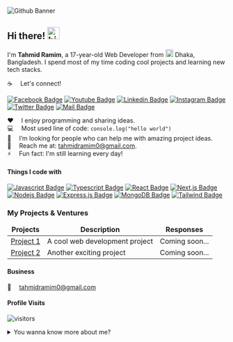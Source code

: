 ![Github Banner](https://lh3.googleusercontent.com/fife/ALs6j_HGb01ys89Jrf_1EpcBzPlfISRQJsusRgSMaU_n11bHnw8R4KfSKY_0qnauGp3m5_T1GYm9ew7-m87BWXYWbRJZpP1Smx8rZeVWFPeV3nK28NYDEtObLLnQNs0XN0let0t8hfwqVcheN9ik1dzKtlXuJsrj8YwEmIweQH3lpXoN7pbz7Bxplrr4wpc8xk1om7HBOSUcU9YFFkN1jzv-b2nEin2KHrLPkZ3GaG7RCWJgg9pGE7-wtJKUpeLz3cdTCK6RvlH9i0tGz_KnKfsEONw4yUqKaEvtN72rC-LnyXb8OjnMDK7raJSPein3KWconexyRNYWLpDiL9ep_beDvidB2n7IrDu0fRadKMO3ZkzbGb5BmnE7hSStIxmYXcCY2CcGo-mUFbey4WcqBE66YS8TZoTnmz8xhB8ZVbY6S6MjfzWgwBagLL473-aHZkkVUp-8P5uSCQksCjL4UrXrdlGdxily_LfadTlVczOFhfPlphRG7slICoGeNKpwxYgOeqie7y3lwIKcrdri9ZX1FzS4R999gi-I17GWYlbv0Cl-lf8RO4cppaYLOdSuKTlqR2yU430oMH0eefHcqprDSeoOzRq7pZdBVMJNS32MpFkqlCRH6n8-cePdoqIYvkR5kSHfwMpbwlMR6bXcCvcLiyGxMaYXniYZke4z6hjegjtSpKipnZVIRnkQ7A5Zl-EI2QrCHsxlkPUvifSa7dOfNTGJ44cnYZM0FC6lXSuEKTUrH3qvB3qPVN-yo-s2h8vH2U9UutNSeI9RWp03jShWlVgkzBRG7czD1A5Q6m-nZ9uTYp75Hs6eG1rN-zWN_ZBVa29wmi1cy8l8lBhEJ-Ty-v0Spe7iNi3TenmUcvJRwMFm-JEeD5YaCn6MfxIIfrBsBeqVyiRYt9OSeVwm-sv1SRiQTh1DKxFxxqPXdyLQuBJnNBw3jQqdjBh6f5VKAAitpDXosH7nvjlS74ofzapSuoGWqG3EeELSkeeMezqsQuZjbzc7pX8PD-kOl6tFlJZ8bnhN6XrNGGJkczUs7D4SyBr9c6vCWTbUtefViy4-e2ryVT70yioGgk3RkJNam_UzGwn1URbiU15VDxgZP_7fG_XE5_jsn6knCJRla2G-tQWKHRmpcolrgM4Fudh2f8Z6KLVrNAcsrgv7ycqNlkwmR1z5-AdH6EsdT0-b-PY1QW8HFv5_p8sz-FmuImJSjUnZP58Ov3eey5SdMg9Sx-BwlNe-TqGOhU-c0aKmrV5Bc1XEnEHi7KWD29cbLCrODuYygL60FnRUGIltnVq5pyaxVH9xkW-a_f8GKHnwftO_JkJmBH_Tu6e34mKibfCeGSahCCFN25HGsRfUh_P5CNPlysSxonoYCmeYRgdyqTRo7Uw2mZfRntzl-EWRcWQzEFp3_zwN0w2U57WGFne6_WFuG8p70lKOxv747fBnifvCF5mJdloCJeKc6Bw2lL443EFELSYAGykUiIQlhmT3NlVmoStrz1S4kk6U3BcF3TdoZ_duD2TJ9Tr8PzrEQq7h1MazX8Eu9KKJniZ433vKTWdjsSTZ1kHoFZeB2BKtmi6eMtjzWhWOXZTIjl1Nte0p92Kv8PxGQy8JceYlKx88nHaIeA=w1366-h661)

## Hi there! <img src="https://media0.giphy.com/media/ukjroRS7Y9GLbuK1If/giphy.gif?cid=6c09b952vqronzt2u2kk92fg0fre0jwh5fbcs61fsv8mdlp7&ep=v1_stickers_related&rid=giphy.gif&ct=s" width="28px" alt="hi">

I'm **Tahmid Ramim**, a 17-year-old Web Developer from <img src="assets/bangladesh.png" width="18"/> Dhaka, Bangladesh. I spend most of my time coding cool projects and learning new tech stacks.

:coffee: &emsp;Let's connect!

[![Facebook Badge](https://img.shields.io/badge/Facebook-1877F2?style=for-the-badge&logo=facebook&logoColor=white)](#) [![Youtube Badge](https://img.shields.io/badge/YouTube-FF0000?style=for-the-badge&logo=youtube&logoColor=white)](#) [![Linkedin Badge](https://img.shields.io/badge/LinkedIn-0077B5?style=for-the-badge&logo=linkedin&logoColor=white)](#) [![Instagram Badge](https://img.shields.io/badge/Instagram-E4405F?style=for-the-badge&logo=instagram&logoColor=white)](#) [![Twitter Badge](https://img.shields.io/badge/Twitter-1DA1F2?style=for-the-badge&logo=twitter&logoColor=white)](#) [![Mail Badge](https://img.shields.io/badge/Gmail-D14836?style=for-the-badge&logo=gmail&logoColor=white)](mailto:tahmidramim0@gmail.com)

:hearts: &emsp;I enjoy programming and sharing ideas. <br/>
:computer: &emsp;Most used line of code: `console.log("hello world")` <br/>
🤔 &emsp;I’m looking for people who can help me with amazing project ideas.<br/>
:e-mail: &emsp;Reach me at: tahmidramim0@gmail.com.<br/>
⚡ &emsp;Fun fact: I'm still learning every day!

#### Things I code with

[![Javascript Badge](https://img.shields.io/badge/-Javascript-F0DB4F?style=for-the-badge&labelColor=black&logo=javascript&logoColor=F0DB4F)](#) [![Typescript Badge](https://img.shields.io/badge/-Typescript-007acc?style=for-the-badge&labelColor=black&logo=typescript&logoColor=007acc)](#) [![React Badge](https://img.shields.io/badge/-React-61DBFB?style=for-the-badge&labelColor=black&logo=react&logoColor=61DBFB)](#) [![Next.js Badge](https://img.shields.io/badge/next.js-000000?style=for-the-badge&logo=nextdotjs&logoColor=white)](#) [![Nodejs Badge](https://img.shields.io/badge/-Nodejs-3C873A?style=for-the-badge&labelColor=black&logo=node.js&logoColor=3C873A)](#) [![Express.js Badge](https://img.shields.io/badge/Express.js-000000?style=for-the-badge&logo=express&logoColor=white)](#) [![MongoDB Badge](https://img.shields.io/badge/MongoDB-4EA94B?style=for-the-badge&logo=mongodb&logoColor=white)](#) [![Tailwind Badge](https://img.shields.io/badge/Tailwind%20CSS-092749?style=for-the-badge&logo=tailwindcss&logoColor=06B6D4&labelColor=000000)](#)

### My Projects & Ventures

<table>
  <thead align="center">
    <tr border: none;>
      <td><b>Projects</b></td>
      <td><b>Description</b></td>
      <td><b>Responses</b></td>
    </tr>
  </thead>
  <tbody>
    <tr>
      <td><a href="#" target="_blank">Project 1</a></td>
      <td>A cool web development project</td>
      <td>Coming soon...</td>
    </tr>
    <tr>
      <td><a href="#" target="_blank">Project 2</a></td>
      <td>Another exciting project</td>
      <td>Coming soon...</td>
    </tr>
  </tbody>
</table>

#### Business

:email: &emsp;tahmidramim0@gmail.com

#### Profile Visits

![visitors](https://visitor-badge.glitch.me/badge?page_id=yourprofile)

<details>
<summary>
  You wanna know more about me?
</summary>

<br >

I love sharing knowledge and building cool projects to help other developers grow!

#### Github Stats

![yourusername's github stats](https://github-readme-stats.vercel.app/api?username=yourusername&count_private=true&theme=tokyonight&hide=contribs,prs)

</details>
